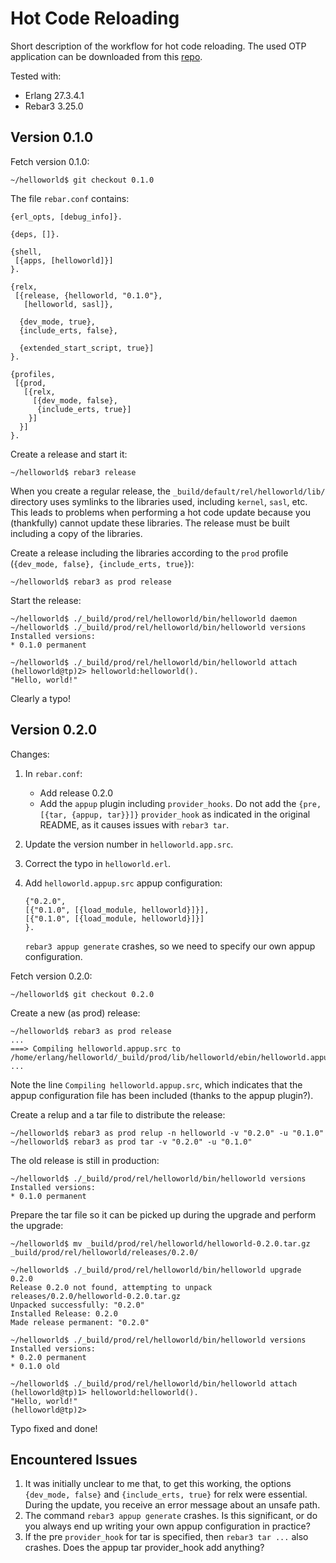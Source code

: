# Hot Code Reloading

Short description of the workflow for hot code reloading. The used OTP
application can be downloaded from this
[repo](https://github.com/schnef/helloworld).

Tested with:
 - Erlang 27.3.4.1
 - Rebar3 3.25.0
 
## Version 0.1.0

Fetch version 0.1.0:

	~/helloworld$ git checkout 0.1.0 

The file `rebar.conf` contains:

	{erl_opts, [debug_info]}.

	{deps, []}.

	{shell,
	 [{apps, [helloworld]}]
	}.

	{relx,
	 [{release, {helloworld, "0.1.0"},
	   [helloworld, sasl]},

	  {dev_mode, true},
	  {include_erts, false},

	  {extended_start_script, true}]
	}.

	{profiles,
	 [{prod,
	   [{relx,
		 [{dev_mode, false},
		  {include_erts, true}]
		}]
	  }]
	}.
 
Create a release and start it:

	~/helloworld$ rebar3 release

When you create a regular release, the
`_build/default/rel/helloworld/lib/` directory uses symlinks to the
libraries used, including `kernel`, `sasl`, etc. This leads to
problems when performing a hot code update because you (thankfully)
cannot update these libraries. The release must be built including a
copy of the libraries.

Create a release including the libraries according to the `prod`
profile (`{dev_mode, false}, {include_erts, true}`):

	~/helloworld$ rebar3 as prod release

Start the release:

	~/helloworld$ ./_build/prod/rel/helloworld/bin/helloworld daemon
	~/helloworld$ ./_build/prod/rel/helloworld/bin/helloworld versions
	Installed versions:
	* 0.1.0	permanent
	
	~/helloworld$ ./_build/prod/rel/helloworld/bin/helloworld attach
	(helloworld@tp)2> helloworld:helloworld().
	"Hello, world!"

Clearly a typo!

## Version 0.2.0

Changes:
 1. In `rebar.conf`:
    - Add release 0.2.0
    - Add the `appup` plugin including `provider_hooks`. Do not add the `{pre, [{tar, {appup, tar}}]}` `provider_hook` as indicated in the original README, as it causes issues with `rebar3 tar`.
 2. Update the version number in `helloworld.app.src`.
 3. Correct the typo in `helloworld.erl`.
 4. Add `helloworld.appup.src` appup configuration:

		{"0.2.0",
		[{"0.1.0", [{load_module, helloworld}]}],
		[{"0.1.0", [{load_module, helloworld}]}]
		}.
	`rebar3 appup generate` crashes, so we need to specify our own appup configuration.
	
Fetch version 0.2.0:

	~/helloworld$ git checkout 0.2.0 

Create a new (as prod) release:

	~/helloworld$ rebar3 as prod release
	...
	===> Compiling helloworld.appup.src to /home/erlang/helloworld/_build/prod/lib/helloworld/ebin/helloworld.appup
	...

Note the line `Compiling helloworld.appup.src`, which indicates that
the appup configuration file has been included (thanks to the appup
plugin?).

Create a relup and a tar file to distribute the release:

	~/helloworld$ rebar3 as prod relup -n helloworld -v "0.2.0" -u "0.1.0"
	~/helloworld$ rebar3 as prod tar -v "0.2.0" -u "0.1.0"

The old release is still in production:

	~/helloworld$ ./_build/prod/rel/helloworld/bin/helloworld versions
	Installed versions:
	* 0.1.0	permanent

Prepare the tar file so it can be picked up during the upgrade and
perform the upgrade:

	~/helloworld$ mv _build/prod/rel/helloworld/helloworld-0.2.0.tar.gz _build/prod/rel/helloworld/releases/0.2.0/

	~/helloworld$ ./_build/prod/rel/helloworld/bin/helloworld upgrade 0.2.0
	Release 0.2.0 not found, attempting to unpack releases/0.2.0/helloworld-0.2.0.tar.gz
	Unpacked successfully: "0.2.0"
	Installed Release: 0.2.0
	Made release permanent: "0.2.0"

	~/helloworld$ ./_build/prod/rel/helloworld/bin/helloworld versions
	Installed versions:
	* 0.2.0	permanent
	* 0.1.0	old

	~/helloworld$ ./_build/prod/rel/helloworld/bin/helloworld attach
	(helloworld@tp)1> helloworld:helloworld().
	"Hello, world!"
	(helloworld@tp)2> 

Typo fixed and done!

## Encountered Issues
 1. It was initially unclear to me that, to get this working, the
    options `{dev_mode, false}` and `{include_erts, true}` for relx
    were essential. During the update, you receive an error message
    about an unsafe path.
 2. The command `rebar3 appup generate` crashes. Is this significant,
    or do you always end up writing your own appup configuration in
    practice?
 3. If the pre `provider_hook` for tar is specified, then `rebar3 tar
    ...` also crashes. Does the appup tar provider_hook add anything?
 
